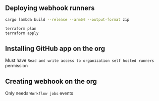 ## Deploying webhook runners

```bash
cargo lambda build --release --arm64 --output-format zip
```

```bash
terraform plan
terraform apply
```

## Installing GitHub app on the org

Must have `Read and write access to organization self hosted runners` permission

## Creating webhook on the org

Only needs `Workflow jobs` events
